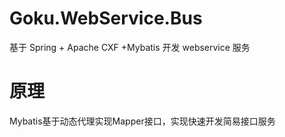 # Goku.WebService.Bus
基于 Spring +  Apache CXF +Mybatis 开发 webservice 服务

# 原理
Mybatis基于动态代理实现Mapper接口，实现快速开发简易接口服务
